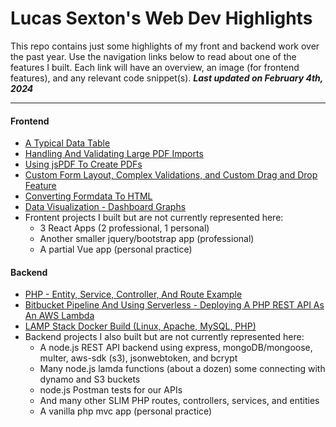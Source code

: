 # Lucas Sexton's Web Dev Highlights 

This repo contains just some highlights of my front and backend work over the past year.  Use the navigation links below to read about one of the features I built.  Each link will have an overview, an image (for frontend features), and any relevant code snippet(s).
***Last updated on February 4th, 2024***


---
#### Frontend
- [A Typical Data Table](/markdowns/typicalDataTable.md)
- [Handling And Validating Large PDF Imports](/markdowns/bulkJobs.md)
- [Using jsPDF To Create PDFs](/markdowns/jsPDF.md)
- [Custom Form Layout, Complex Validations, and Custom Drag and Drop Feature](/markdowns/robocopRules.md)
- [Converting Formdata To HTML](/markdowns/formdataToHTML.md)
- [Data Visualization - Dashboard Graphs](/markdowns/dashboardGraphs.md)
- Frontent projects I built but are not currently represented here: 
    - 3 React Apps (2 professional, 1 personal)
    - Another smaller jquery/bootstrap app (professional)
    - A partial Vue app (personal practice)

#### Backend
- [PHP - Entity, Service, Controller, And Route Example](/markdowns/phpExample.md)
- [Bitbucket Pipeline And Using Serverless - Deploying A PHP REST API As An AWS Lambda](/markdowns/serverless.md)
- [LAMP Stack Docker Build (Linux, Apache, MySQL, PHP)](/markdowns/lampStack.md)
- Backend projects I also built but are not currently represented here: 
    - A node.js REST API backend using express, mongoDB/mongoose, multer, aws-sdk (s3), jsonwebtoken, and bcrypt
    - Many node.js lamda functions (about a dozen) some connecting with dynamo and S3 buckets
    - node.js Postman tests for our APIs 
    - And many other SLIM PHP routes, controllers, services, and entities
    - A vanilla php mvc app (personal practice)
